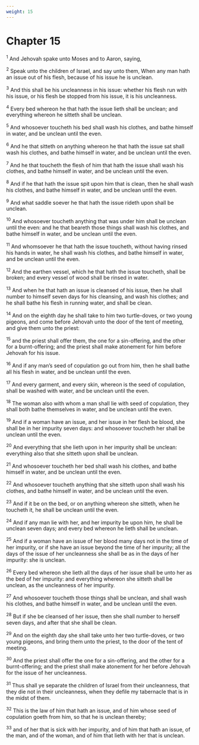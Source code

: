 ```yaml
---
weight: 15
---
```


# Chapter 15

<sup>1</sup> And Jehovah spake unto Moses and to Aaron, saying, 

<sup>2</sup> Speak unto the children of Israel, and say unto them, When any man hath an issue out of his flesh, because of his issue he is unclean. 

<sup>3</sup> And this shall be his uncleanness in his issue: whether his flesh run with his issue, or his flesh be stopped from his issue, it is his uncleanness. 

<sup>4</sup> Every bed whereon he that hath the issue lieth shall be unclean; and everything whereon he sitteth shall be unclean. 

<sup>5</sup> And whosoever toucheth his bed shall wash his clothes, and bathe himself in water, and be unclean until the even. 

<sup>6</sup> And he that sitteth on anything whereon he that hath the issue sat shall wash his clothes, and bathe himself in water, and be unclean until the even. 

<sup>7</sup> And he that toucheth the flesh of him that hath the issue shall wash his clothes, and bathe himself in water, and be unclean until the even. 

<sup>8</sup> And if he that hath the issue spit upon him that is clean, then he shall wash his clothes, and bathe himself in water, and be unclean until the even. 

<sup>9</sup> And what saddle soever he that hath the issue rideth upon shall be unclean. 

<sup>10</sup> And whosoever toucheth anything that was under him shall be unclean until the even: and he that beareth those things shall wash his clothes, and bathe himself in water, and be unclean until the even. 

<sup>11</sup> And whomsoever he that hath the issue toucheth, without having rinsed his hands in water, he shall wash his clothes, and bathe himself in water, and be unclean until the even. 

<sup>12</sup> And the earthen vessel, which he that hath the issue toucheth, shall be broken; and every vessel of wood shall be rinsed in water. 

<sup>13</sup> And when he that hath an issue is cleansed of his issue, then he shall number to himself seven days for his cleansing, and wash his clothes; and he shall bathe his flesh in running water, and shall be clean. 

<sup>14</sup> And on the eighth day he shall take to him two turtle-doves, or two young pigeons, and come before Jehovah unto the door of the tent of meeting, and give them unto the priest: 

<sup>15</sup> and the priest shall offer them, the one for a sin-offering, and the other for a burnt-offering; and the priest shall make atonement for him before Jehovah for his issue. 

<sup>16</sup> And if any man’s seed of copulation go out from him, then he shall bathe all his flesh in water, and be unclean until the even. 

<sup>17</sup> And every garment, and every skin, whereon is the seed of copulation, shall be washed with water, and be unclean until the even. 

<sup>18</sup> The woman also with whom a man shall lie with seed of copulation, they shall both bathe themselves in water, and be unclean until the even. 

<sup>19</sup> And if a woman have an issue, and her issue in her flesh be blood, she shall be in her impurity seven days: and whosoever toucheth her shall be unclean until the even. 

<sup>20</sup> And everything that she lieth upon in her impurity shall be unclean: everything also that she sitteth upon shall be unclean. 

<sup>21</sup> And whosoever toucheth her bed shall wash his clothes, and bathe himself in water, and be unclean until the even. 

<sup>22</sup> And whosoever toucheth anything that she sitteth upon shall wash his clothes, and bathe himself in water, and be unclean until the even. 

<sup>23</sup> And if it be on the bed, or on anything whereon she sitteth, when he toucheth it, he shall be unclean until the even. 

<sup>24</sup> And if any man lie with her, and her impurity be upon him, he shall be unclean seven days; and every bed whereon he lieth shall be unclean. 

<sup>25</sup> And if a woman have an issue of her blood many days not in the time of her impurity, or if she have an issue beyond the time of her impurity; all the days of the issue of her uncleanness she shall be as in the days of her impurity: she is unclean. 

<sup>26</sup> Every bed whereon she lieth all the days of her issue shall be unto her as the bed of her impurity: and everything whereon she sitteth shall be unclean, as the uncleanness of her impurity. 

<sup>27</sup> And whosoever toucheth those things shall be unclean, and shall wash his clothes, and bathe himself in water, and be unclean until the even. 

<sup>28</sup> But if she be cleansed of her issue, then she shall number to herself seven days, and after that she shall be clean. 

<sup>29</sup> And on the eighth day she shall take unto her two turtle-doves, or two young pigeons, and bring them unto the priest, to the door of the tent of meeting. 

<sup>30</sup> And the priest shall offer the one for a sin-offering, and the other for a burnt-offering; and the priest shall make atonement for her before Jehovah for the issue of her uncleanness. 

<sup>31</sup> Thus shall ye separate the children of Israel from their uncleanness, that they die not in their uncleanness, when they defile my tabernacle that is in the midst of them. 

<sup>32</sup> This is the law of him that hath an issue, and of him whose seed of copulation goeth from him, so that he is unclean thereby; 

<sup>33</sup> and of her that is sick with her impurity, and of him that hath an issue, of the man, and of the woman, and of him that lieth with her that is unclean. 


